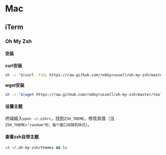 # Mac

## iTerm

### Oh My Zsh

#### 安装

**curl安装**
```bash
sh -c "$(curl -fsSL https://raw.github.com/robbyrussell/oh-my-zsh/master/tools/install.sh)"
```
**wget安装**
```bash
sh -c "$(wget https://raw.github.com/robbyrussell/oh-my-zsh/master/tools/install.sh -O -)"
```

#### 设置主题

终端输入`open ~/.zshrc`，找到`ZSH_THEME`，修改其值（当`ZSH_THEME="random"时，每个窗口将随机样式`）。

#### 查看zsh自带主题

```bash
cd ~/.oh-my-zsh/themes && ls
```